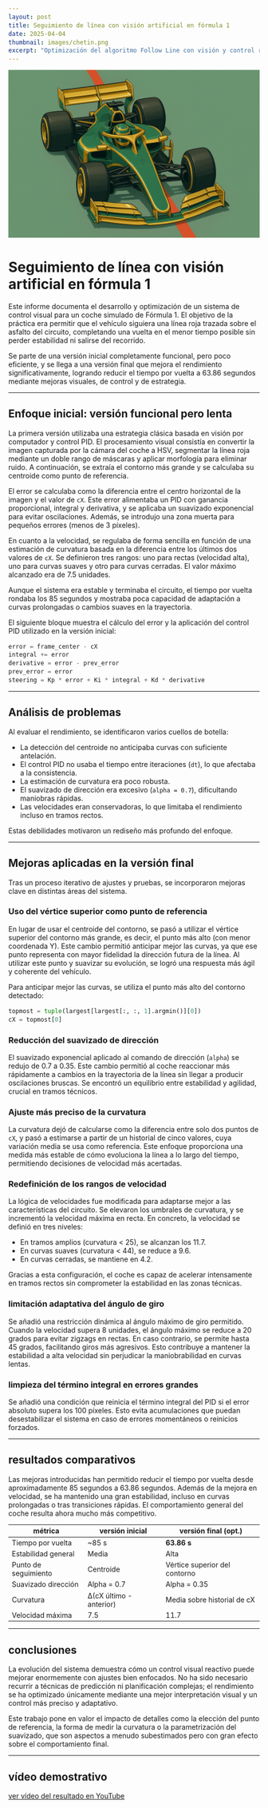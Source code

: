 ```yaml
---
layout: post  
title: Seguimiento de línea con visión artificial en fórmula 1  
date: 2025-04-04  
thumbnail: images/chetin.png
excerpt: "Optimización del algoritmo Follow Line con visión y control reactivo"  
---
```

![Imagen de seguimiento de línea](/images/chetin.png)  <!-- Imagen dentro del post -->

# Seguimiento de línea con visión artificial en fórmula 1

Este informe documenta el desarrollo y optimización de un sistema de control visual para un coche simulado de Fórmula 1. El objetivo de la práctica era permitir que el vehículo siguiera una línea roja trazada sobre el asfalto del circuito, completando una vuelta en el menor tiempo posible sin perder estabilidad ni salirse del recorrido.

Se parte de una versión inicial completamente funcional, pero poco eficiente, y se llega a una versión final que mejora el rendimiento significativamente, logrando reducir el tiempo por vuelta a 63.86 segundos mediante mejoras visuales, de control y de estrategia.

---

## Enfoque inicial: versión funcional pero lenta

La primera versión utilizaba una estrategia clásica basada en visión por computador y control PID. El procesamiento visual consistía en convertir la imagen capturada por la cámara del coche a HSV, segmentar la línea roja mediante un doble rango de máscaras y aplicar morfología para eliminar ruido. A continuación, se extraía el contorno más grande y se calculaba su centroide como punto de referencia.

El error se calculaba como la diferencia entre el centro horizontal de la imagen y el valor de `cX`. Este error alimentaba un PID con ganancia proporcional, integral y derivativa, y se aplicaba un suavizado exponencial para evitar oscilaciones. Además, se introdujo una zona muerta para pequeños errores (menos de 3 píxeles).

En cuanto a la velocidad, se regulaba de forma sencilla en función de una estimación de curvatura basada en la diferencia entre los últimos dos valores de `cX`. Se definieron tres rangos: uno para rectas (velocidad alta), uno para curvas suaves y otro para curvas cerradas. El valor máximo alcanzado era de 7.5 unidades.

Aunque el sistema era estable y terminaba el circuito, el tiempo por vuelta rondaba los 85 segundos y mostraba poca capacidad de adaptación a curvas prolongadas o cambios suaves en la trayectoria.

El siguiente bloque muestra el cálculo del error y la aplicación del control PID utilizado en la versión inicial:

```python
error = frame_center - cX
integral += error
derivative = error - prev_error
prev_error = error
steering = Kp * error + Ki * integral + Kd * derivative
```
---

## Análisis de problemas

Al evaluar el rendimiento, se identificaron varios cuellos de botella:

- La detección del centroide no anticipaba curvas con suficiente antelación.
- El control PID no usaba el tiempo entre iteraciones (`dt`), lo que afectaba a la consistencia.
- La estimación de curvatura era poco robusta.
- El suavizado de dirección era excesivo (`alpha = 0.7`), dificultando maniobras rápidas.
- Las velocidades eran conservadoras, lo que limitaba el rendimiento incluso en tramos rectos.

Estas debilidades motivaron un rediseño más profundo del enfoque.

---

## Mejoras aplicadas en la versión final

Tras un proceso iterativo de ajustes y pruebas, se incorporaron mejoras clave en distintas áreas del sistema.

### Uso del vértice superior como punto de referencia

En lugar de usar el centroide del contorno, se pasó a utilizar el vértice superior del contorno más grande, es decir, el punto más alto (con menor coordenada Y). Este cambio permitió anticipar mejor las curvas, ya que ese punto representa con mayor fidelidad la dirección futura de la línea. Al utilizar este punto y suavizar su evolución, se logró una respuesta más ágil y coherente del vehículo.

Para anticipar mejor las curvas, se utiliza el punto más alto del contorno detectado:

```python
topmost = tuple(largest[largest[:, :, 1].argmin()][0])
cX = topmost[0]
```

### Reducción del suavizado de dirección

El suavizado exponencial aplicado al comando de dirección (`alpha`) se redujo de 0.7 a 0.35. Este cambio permitió al coche reaccionar más rápidamente a cambios en la trayectoria de la línea sin llegar a producir oscilaciones bruscas. Se encontró un equilibrio entre estabilidad y agilidad, crucial en tramos técnicos.

### Ajuste más preciso de la curvatura

La curvatura dejó de calcularse como la diferencia entre solo dos puntos de `cX`, y pasó a estimarse a partir de un historial de cinco valores, cuya variación media se usa como referencia. Este enfoque proporciona una medida más estable de cómo evoluciona la línea a lo largo del tiempo, permitiendo decisiones de velocidad más acertadas.

### Redefinición de los rangos de velocidad

La lógica de velocidades fue modificada para adaptarse mejor a las características del circuito. Se elevaron los umbrales de curvatura, y se incrementó la velocidad máxima en recta. En concreto, la velocidad se definió en tres niveles:

- En tramos amplios (curvatura < 25), se alcanzan los 11.7.
- En curvas suaves (curvatura < 44), se reduce a 9.6.
- En curvas cerradas, se mantiene en 4.2.

Gracias a esta configuración, el coche es capaz de acelerar intensamente en tramos rectos sin comprometer la estabilidad en las zonas técnicas.

### limitación adaptativa del ángulo de giro

Se añadió una restricción dinámica al ángulo máximo de giro permitido. Cuando la velocidad supera 8 unidades, el ángulo máximo se reduce a 20 grados para evitar zigzags en rectas. En caso contrario, se permite hasta 45 grados, facilitando giros más agresivos. Esto contribuye a mantener la estabilidad a alta velocidad sin perjudicar la maniobrabilidad en curvas lentas.

### limpieza del término integral en errores grandes

Se añadió una condición que reinicia el término integral del PID si el error absoluto supera los 100 píxeles. Esto evita acumulaciones que puedan desestabilizar el sistema en caso de errores momentáneos o reinicios forzados.

---

## resultados comparativos

Las mejoras introducidas han permitido reducir el tiempo por vuelta desde aproximadamente 85 segundos a 63.86 segundos. Además de la mejora en velocidad, se ha mantenido una gran estabilidad, incluso en curvas prolongadas o tras transiciones rápidas. El comportamiento general del coche resulta ahora mucho más competitivo.

| métrica                  | versión inicial     | versión final (opt.)     |
|--------------------------|----------------------|----------------------------|
| Tiempo por vuelta        | ~85 s                | **63.86 s**                |
| Estabilidad general      | Media                | Alta                       |
| Punto de seguimiento     | Centroide            | Vértice superior del contorno |
| Suavizado dirección      | Alpha = 0.7          | Alpha = 0.35               |
| Curvatura                | Δ(cX último - anterior) | Media sobre historial de cX |
| Velocidad máxima         | 7.5                  | 11.7                       |

---

## conclusiones

La evolución del sistema demuestra cómo un control visual reactivo puede mejorar enormemente con ajustes bien enfocados. No ha sido necesario recurrir a técnicas de predicción ni planificación complejas; el rendimiento se ha optimizado únicamente mediante una mejor interpretación visual y un control más preciso y adaptativo.

Este trabajo pone en valor el impacto de detalles como la elección del punto de referencia, la forma de medir la curvatura o la parametrización del suavizado, que son aspectos a menudo subestimados pero con gran efecto sobre el comportamiento final.

---

## vídeo demostrativo

[ver vídeo del resultado en YouTube](https://www.youtube.com/watch?v=AQUI_TU_VIDEO)
